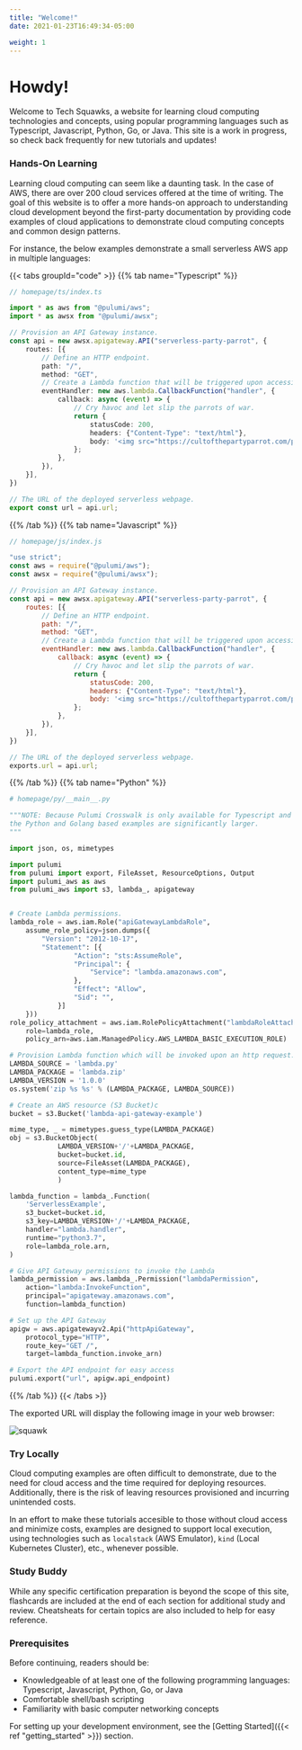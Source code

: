 ```yaml
---
title: "Welcome!"
date: 2021-01-23T16:49:34-05:00

weight: 1
---
```


# Howdy!

Welcome to Tech Squawks, a website for learning cloud computing technologies and concepts, using popular programming languages such as Typescript, Javascript, Python, Go, or Java. This site is a work in progress, so check back frequently for new tutorials and updates!

### Hands-On Learning

Learning cloud computing can seem like a daunting task. In the case of AWS, there are over 200 cloud services offered at the time of writing. The goal of this website is to offer a more hands-on approach to understanding cloud development beyond the first-party documentation by providing code examples of cloud applications to demonstrate cloud computing concepts and common design patterns.

For instance, the below examples demonstrate a small serverless AWS app in multiple languages:

{{< tabs groupId="code" >}}
{{% tab name="Typescript" %}}
```ts
// homepage/ts/index.ts

import * as aws from "@pulumi/aws";
import * as awsx from "@pulumi/awsx";

// Provision an API Gateway instance.
const api = new awsx.apigateway.API("serverless-party-parrot", {
    routes: [{
        // Define an HTTP endpoint.
        path: "/",
        method: "GET",
        // Create a Lambda function that will be triggered upon accessing this endpoint.
        eventHandler: new aws.lambda.CallbackFunction("handler", {
            callback: async (event) => {
                // Cry havoc and let slip the parrots of war.
                return {
                    statusCode: 200,
                    headers: {"Content-Type": "text/html"},
                    body: '<img src="https://cultofthepartyparrot.com/parrots/hd/revolutionparrot.gif">',
                };
            },
        }),
    }],
})

// The URL of the deployed serverless webpage.
export const url = api.url;

```
{{% /tab %}}
{{% tab name="Javascript" %}}
```js
// homepage/js/index.js

"use strict";
const aws = require("@pulumi/aws");
const awsx = require("@pulumi/awsx");

// Provision an API Gateway instance.
const api = new awsx.apigateway.API("serverless-party-parrot", {
    routes: [{
        // Define an HTTP endpoint.
        path: "/",
        method: "GET",
        // Create a Lambda function that will be triggered upon accessing this endpoint.
        eventHandler: new aws.lambda.CallbackFunction("handler", {
            callback: async (event) => {
                // Cry havoc and let slip the parrots of war.
                return {
                    statusCode: 200,
                    headers: {"Content-Type": "text/html"},
                    body: '<img src="https://cultofthepartyparrot.com/parrots/hd/revolutionparrot.gif">',
                };
            },
        }),
    }],
})

// The URL of the deployed serverless webpage.
exports.url = api.url;
```
{{% /tab %}}
{{% tab name="Python" %}}
```py
# homepage/py/__main__.py

"""NOTE: Because Pulumi Crosswalk is only available for Typescript and Javascript,
the Python and Golang based examples are significantly larger.
"""

import json, os, mimetypes

import pulumi
from pulumi import export, FileAsset, ResourceOptions, Output
import pulumi_aws as aws
from pulumi_aws import s3, lambda_, apigateway


# Create Lambda permissions.
lambda_role = aws.iam.Role("apiGatewayLambdaRole", 
    assume_role_policy=json.dumps({
        "Version": "2012-10-17",
        "Statement": [{
                "Action": "sts:AssumeRole",
                "Principal": {
                    "Service": "lambda.amazonaws.com",
                },
                "Effect": "Allow",
                "Sid": "",
            }]
    }))
role_policy_attachment = aws.iam.RolePolicyAttachment("lambdaRoleAttachment",
    role=lambda_role,
    policy_arn=aws.iam.ManagedPolicy.AWS_LAMBDA_BASIC_EXECUTION_ROLE)

# Provision Lambda function which will be invoked upon an http request.
LAMBDA_SOURCE = 'lambda.py'
LAMBDA_PACKAGE = 'lambda.zip'
LAMBDA_VERSION = '1.0.0'
os.system('zip %s %s' % (LAMBDA_PACKAGE, LAMBDA_SOURCE))

# Create an AWS resource (S3 Bucket)c
bucket = s3.Bucket('lambda-api-gateway-example')

mime_type, _ = mimetypes.guess_type(LAMBDA_PACKAGE)
obj = s3.BucketObject(
            LAMBDA_VERSION+'/'+LAMBDA_PACKAGE,
            bucket=bucket.id,
            source=FileAsset(LAMBDA_PACKAGE),
            content_type=mime_type
            )

lambda_function = lambda_.Function(
    'ServerlessExample',
    s3_bucket=bucket.id,
    s3_key=LAMBDA_VERSION+'/'+LAMBDA_PACKAGE,
    handler="lambda.handler",
    runtime="python3.7",
    role=lambda_role.arn,
)

# Give API Gateway permissions to invoke the Lambda
lambda_permission = aws.lambda_.Permission("lambdaPermission", 
    action="lambda:InvokeFunction",
    principal="apigateway.amazonaws.com",
    function=lambda_function)

# Set up the API Gateway
apigw = aws.apigatewayv2.Api("httpApiGateway", 
    protocol_type="HTTP",
    route_key="GET /",
    target=lambda_function.invoke_arn)

# Export the API endpoint for easy access
pulumi.export("url", apigw.api_endpoint)
```
{{% /tab %}}
{{< /tabs >}}

The exported URL will display the following image in your web browser: 

![squawk](https://cultofthepartyparrot.com/parrots/hd/revolutionparrot.gif)

### Try Locally

Cloud computing examples are often difficult to demonstrate, due to the need for cloud access and the time required for deploying resources. Additionally, there is the risk of leaving resources provisioned and incurring unintended costs.

In an effort to make these tutorials accesible to those without cloud access and minimize costs, examples are designed 
to support local execution, using technologies such as `localstack` (AWS Emulator), `kind` (Local Kubernetes Cluster), etc., whenever possible. 

### Study Buddy

While any specific certification preparation is beyond the scope of this site, flashcards are included at the end of each section for additional study and review. Cheatsheats for certain topics are also included to help for easy reference.

### Prerequisites

Before continuing, readers should be:

- Knowledgeable of at least one of the following programming languages: Typescript, Javascript, Python, Go, or Java
- Comfortable shell/bash scripting
- Familiarity with basic computer networking concepts

For setting up your development environment, see the  [Getting Started]({{< ref "getting_started" >}}) section.